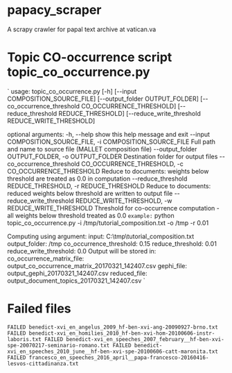 # papacy_scraper

A scrapy crawler for papal text archive at vatican.va

# Topic CO-occurrence script topic_co_occurrence.py
`
usage: topic_co_occurrence.py [-h] [--input COMPOSITION_SOURCE_FILE]
                              [--output_folder OUTPUT_FOLDER]
                              [--co_occurrence_threshold CO_OCCURRENCE_THRESHOLD]
                              [--reduce_threshold REDUCE_THRESHOLD]
                              [--reduce_write_threshold REDUCE_WRITE_THRESHOLD]

optional arguments:
  -h, --help            show this help message and exit
  --input COMPOSITION_SOURCE_FILE, -i COMPOSITION_SOURCE_FILE
                        Full path and name to source file (MALLET composition file)
  --output_folder OUTPUT_FOLDER, -o OUTPUT_FOLDER
                        Destination folder for output files
  --co_occurrence_threshold CO_OCCURRENCE_THRESHOLD, -c CO_OCCURRENCE_THRESHOLD
                        Reduce to documents: weights below threshold are
                        treated as 0.0 in computation
  --reduce_threshold REDUCE_THRESHOLD, -r REDUCE_THRESHOLD
                        Reduce to documents: reduced weights below threshold
                        are written to output file
  --reduce_write_threshold REDUCE_WRITE_THRESHOLD, -w REDUCE_WRITE_THRESHOLD
                        Threshold for co-occurrence computation - all weights
                        below threshold treated as 0.0
`
example:
`
python topic_co_occurrence.py -i /tmp/tutorial_composition.txt -o /tmp -r 0.01

Computing using argument:
  input:                   C:\tmp\tutorial_composition.txt
  output_folder:           /tmp
  co_occurrence_threshold: 0.15
  reduce_threshold:        0.01
  reduce_write_threshold:  0.0
Output will be stored in:
  co_occurrence_matrix_file: output_co_occurrence_matrix_20170321_142407.csv
  gephi_file: output_gephi_20170321_142407.csv
  reduced_file: output_document_topics_20170321_142407.csv
`


# Failed files
`
FAILED benedict-xvi_en_angelus_2009_hf-ben-xvi-ang-20090927-brno.txt
FAILED benedict-xvi_en_homilies_2010_hf-ben-xvi-hom-20100606-instr-laboris.txt
FAILED benedict-xvi_en_speeches_2007_february__hf-ben-xvi-spe-20070217-seminario-romano.txt
FAILED benedict-xvi_en_speeches_2010_june__hf-ben-xvi-spe-20100606-catt-maronita.txt
FAILED francesco_en_speeches_2016_april__papa-francesco-20160416-lesvos-cittadinanza.txt
`